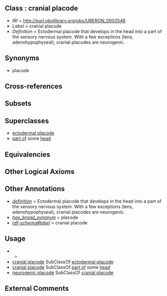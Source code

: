 
## Class : cranial placode

 * *IRI* = http://purl.obolibrary.org/obo/UBERON_0002546
 * *Label* = cranial placode
 * *Definition* = Ectodermal placode that develops in the head into a part of the sensory nervous system. With a few exceptions (lens, adenohypophyseal), cranial placodes are neurogenic.

## Synonyms

 * placode

## Cross-references


## Subsets


## Superclasses

 * [ectodermal placode](../../UBERON/85/UBERON_0005085.md)
 * [part of](../../BFO/50/BFO_0000050.md) some [head](../../UBERON/33/UBERON_0000033.md)

## Equivalencies


## Other Logical Axioms


## Other Annotations

 * *[definition](../../IAO/15/IAO_0000115.md)* = Ectodermal placode that develops in the head into a part of the sensory nervous system. With a few exceptions (lens, adenohypophyseal), cranial placodes are neurogenic.
 * *[has_broad_synonym](../../ym/oboInOwl#hasBroadSynonym.md)* = placode
 * *[rdf-schema#label](../../el/rdf-schema#label.md)* = cranial placode

## Usage

 * -
 * [cranial placode](../../UBERON/46/UBERON_0002546.md) SubClassOf [ectodermal placode](../../UBERON/85/UBERON_0005085.md)
 * [cranial placode](../../UBERON/46/UBERON_0002546.md) SubClassOf [part of](../../BFO/50/BFO_0000050.md) some [head](../../UBERON/33/UBERON_0000033.md)
 * [neurogenic placode](../../UBERON/55/UBERON_0009955.md) SubClassOf [cranial placode](../../UBERON/46/UBERON_0002546.md)

## External Comments

